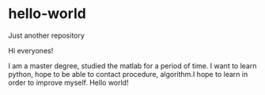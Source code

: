 # hello-world
Just another repository

Hi everyones!


I am a master degree, studied the matlab for a period of time. I want to learn python, hope to be able to contact procedure, algorithm.I hope to learn in order to improve myself.
Hello world!
